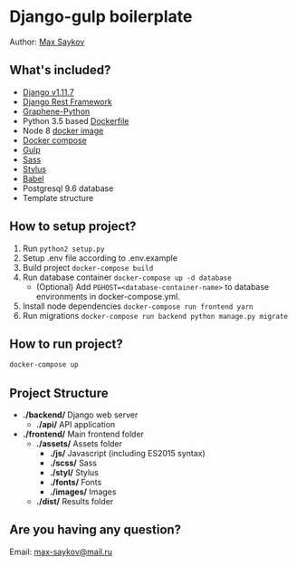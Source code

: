 Django-gulp boilerplate
======
Author: [Max Saykov](https://github.com/iviaks/)

What's included?
------
- [Django v1.11.7](https://docs.djangoproject.com/en/1.11/)
- [Django Rest Framework](http://www.django-rest-framework.org/)
- [Graphene-Python](http://graphene-python.org/)
- Python 3.5 based [Dockerfile](https://hub.docker.com/_/python/)
- Node 8 [docker image](https://hub.docker.com/_/node/)
- [Docker compose](https://docs.docker.com/compose/)
- [Gulp](https://gulpjs.com/)
- [Sass](http://sass-lang.com/)
- [Stylus](http://stylus-lang.com/)
- [Babel](https://babeljs.io/)
- Postgresql 9.6 database
- Template structure

How to setup project?
------
1. Run `python2 setup.py`
2. Setup .env file according to .env.example
3. Build project `docker-compose build`
4. Run database container `docker-compose up -d database`
    * (Optional) Add `PGHOST=<database-container-name>` to database environments in docker-compose.yml.
5. Install node dependencies `docker-compose run frontend yarn`
6. Run migrations `docker-compose run backend python manage.py migrate`

How to run project?
------
```bash
docker-compose up
```

Project Structure
------
* **./backend/** Django web server
  * **./api/** API application
* **./frontend/** Main frontend folder
  * **./assets/** Assets folder
    * **./js/** Javascript (including ES2015 syntax)
    * **./scss/** Sass
    * **./styl/** Stylus
    * **./fonts/** Fonts
    * **./images/** Images
  * **./dist/** Results folder

Are you having any question?
------
Email: max-saykov@mail.ru
